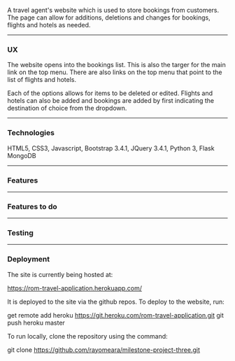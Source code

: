 
A travel agent's website which is used to store bookings from customers.
The page can allow for additions, deletions and changes for bookings, flights
and hotels as needed.

---
### UX

The website opens into the bookings list. This is also the targer for the main
link on the top menu. There are also links on the top menu that point to the list
of flights and hotels.

Each of the options allows for items to be deleted or edited. Flights and hotels
can also be added and bookings are added by first indicating the destination of 
choice from the dropdown.

---
### Technologies

HTML5,
CSS3,
Javascript,
Bootstrap 3.4.1,
JQuery 3.4.1,
Python 3,
Flask
MongoDB

---
### Features



---
### Features to do



---
### Testing



---
### Deployment

The site is currently being hosted at:

https://rom-travel-application.herokuapp.com/

It is deployed to the site via the github repos. To deploy to the website, run:

get remote add heroku https://git.heroku.com/rom-travel-application.git
git push heroku master

To run locally, clone the repository using the command:

git clone https://github.com/rayomeara/milestone-project-three.git